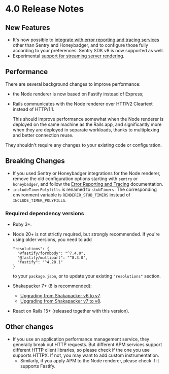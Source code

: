 # 4.0 Release Notes

## New Features

* It's now possible to [integrate with error reporting and tracing services](../node-renderer/error-reporting-and-tracing.md) other than Sentry and Honeybadger, and to configure those fully according to your preferences. Sentry SDK v8 is now supported as well.
* Experimental [support for streaming server rendering](../streaming-server-rendering.md).

## Performance

There are several background changes to improve performance:
* the Node renderer is now based on Fastify instead of Express;
* Rails communicates with the Node renderer over HTTP/2 Cleartext instead of HTTP/1.1.

  This should improve performance somewhat when the Node renderer is deployed on the same machine as the Rails app, and significantly more when they are deployed in separate workloads,
  thanks to multiplexing and better connection reuse.

They shouldn't require any changes to your existing code or configuration.

## Breaking Changes

* If you used Sentry or Honeybadger integrations for the Node renderer, remove the old configuration options starting with `sentry` or `honeybadger`, and follow the [Error Reporting and Tracing](../node-renderer/error-reporting-and-tracing.md) documentation.
* `includeTimerPolyfills` is renamed to `stubTimers`. The corresponding environment variable is `RENDERER_STUB_TIMERS` instead of `INCLUDE_TIMER_POLYFILLS`.

### Required dependency versions

* Ruby 3+.
* Node 20+ is not strictly required, but strongly recommended. If you're using older versions, you need to add
    ```
    "resolutions": {
      "@fastify/formbody": "^7.4.0",
      "@fastify/multipart": "^8.3.0",
      "fastify": "^4.28.1"
    }
    ```
    to your `package.json`, or to update your existing `"resolutions"` section.

* Shakapacker 7+ (8 is recommended): 
  * [Upgrading from Shakapacker v6 to v7](https://github.com/shakacode/shakapacker/blob/main/docs/v7_upgrade.md). 
  * [Upgrading from Shakapacker v7 to v8](https://github.com/shakacode/shakapacker/blob/main/docs/v8_upgrade.md).
* React on Rails 15+ (released together with this version).

## Other changes

* If you use an application performance management service, they generally break out HTTP requests. But different APM services support different HTTP client libraries, so please check if the one you use supports HTTPX. If not, you may want to add custom instrumentation.
  * Similarly, if you apply APM to the Node renderer, please check if it supports Fastify.
